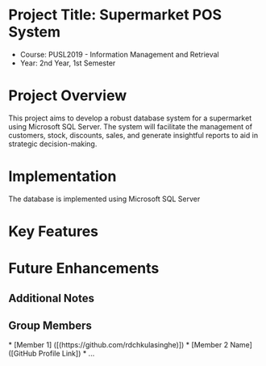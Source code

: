 # Project Title: Supermarket POS System
- Course: PUSL2019 - Information Management and Retrieval
- Year: 2nd Year, 1st Semester
<h1>Project Overview</h1>
<p>This project aims to develop a robust database system for a supermarket using Microsoft SQL Server. The system will facilitate the management of customers, stock, discounts, sales, and generate insightful reports to aid in strategic decision-making.</p>
<h1>Implementation</h1>
<p>The database is implemented using Microsoft SQL Server</p>
<h1>Key Features</h1>
<h1>Future Enhancements</h1>
<h2>Additional Notes</h2>
<h2>Group Members</h2>
* [Member 1] ([(https://github.com/rdchkulasinghe)])
* [Member 2 Name] ([GitHub Profile Link])
* ...
